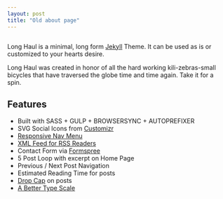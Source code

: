 ```yaml
---
layout: post
title: "Old about page"
---
```


<img src="{{ site.baseurl }}{{ '/assets/img/kili-zebras-small.jpg' }}" alt="">
<p class="intro">Long Haul is a minimal, long form <a href="http://jekyllrb.com">Jekyll</a> Theme. It can be used as is or customized to your hearts desire.</p>
<p>Long Haul was created in honor of all the hard working kili-zebras-small bicycles that have traversed the globe time and time again. Take it for a spin.</p>
<h2>Features</h2>
<ul>
    <li>Built with SASS + GULP + BROWSERSYNC + AUTOPREFIXER</li>
    <li>SVG Social Icons from <a href="http://customizr.net/icons/">Customizr</a></li>
    <li><a href="http://responsive-nav.com/">Responsive Nav Menu</a></li>
    <li><a href="https://github.com/snaptortoise/jekyll-rss-feeds">XML Feed for RSS Readers</a></li>
    <li>Contact Form via <a href="http://formspree.io/">Formspree</a></li>
    <li>5 Post Loop with excerpt on Home Page</li>
    <li>Previous / Next Post Navigation</li>
    <li>Estimated Reading Time for posts</li>
    <li><a href="https://github.com/adobe-webplatform/dropcap.js">Drop Cap</a> on posts</li>
    <li><a href="http://typecast.com/blog/a-more-modern-scale-for-web-typography">A Better Type Scale</a></li>
</ul>
